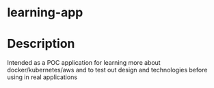 # learning-app

# Description
Intended as a POC application for learning more about docker/kubernetes/aws and to test out design and technologies before using in real applications
